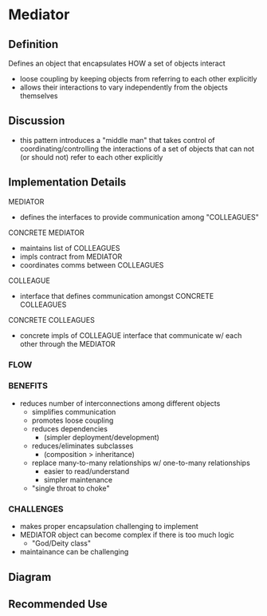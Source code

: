 # Mediator 

## Definition
Defines an object that encapsulates HOW a set of objects interact
- loose coupling by keeping objects from referring to each other
explicitly
- allows their interactions to vary independently from the objects 
themselves

## Discussion
- this pattern introduces a "middle man" that takes control of
coordinating/controlling the interactions of a set of objects that
can not (or should not) refer to each other explicitly

## Implementation Details

MEDIATOR
- defines the interfaces to provide communication among "COLLEAGUES"

CONCRETE MEDIATOR
- maintains list of COLLEAGUES
- impls contract from MEDIATOR
- coordinates comms between COLLEAGUES

COLLEAGUE
- interface that defines communication amongst CONCRETE COLLEAGUES

CONCRETE COLLEAGUES
- concrete impls of COLLEAGUE interface that communicate w/ each other
through the MEDIATOR



### FLOW
    
### BENEFITS
- reduces number of interconnections among different objects
    - simplifies communication
    - promotes loose coupling
    - reduces dependencies
        - (simpler deployment/development)
    - reduces/eliminates subclasses
        - (composition > inheritance)
    - replace many-to-many relationships w/ one-to-many relationships
        - easier to read/understand
        - simpler maintenance
    - "single throat to choke"

### CHALLENGES
- makes proper encapsulation challenging to implement
- MEDIATOR object can become complex if there is too much logic
    - "God/Deity class"
- maintainance can be challenging

## Diagram

## Recommended Use



